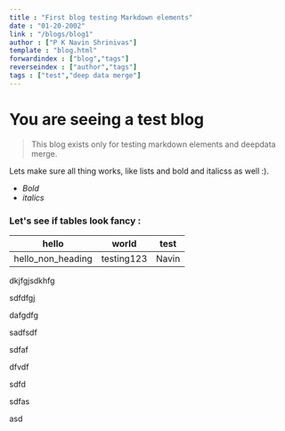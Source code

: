 ```yaml
---
title : "First blog testing Markdown elements"
date : "01-20-2002"
link : "/blogs/blog1"
author : ["P K Navin Shrinivas"]
template : "blog.html"
forwardindex : ["blog","tags"]
reverseindex : ["author","tags"]
tags : ["test","deep data merge"]
---
```


# You are seeing a test blog

> This blog exists only for testing markdown elements and deepdata merge.

Lets make sure all thing works, like lists and bold and italicss as well :). 

- *Bold*
- _italics_

### Let's see if tables look fancy : 

|hello|world|test|
| --- | --- | ---|
| hello_non_heading|testing123|Navin|

dkjfgjsdkhfg


sdfdfgj


dafgdfg

sadfsdf

sdfaf


dfvdf

sdfd


sdfas


asd
